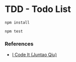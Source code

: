 # TDD - Todo List

```
npm install
```

```
npm test
```

### References

* [I Code It (Juntao Qiu)](https://www.youtube.com/watch?v=V-pwM3eIcbo)